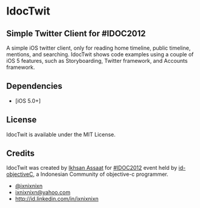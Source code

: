# IdocTwit
## Simple Twitter Client for #IDOC2012
A simple iOS twitter client, only for reading home timeline, public timeline, mentions, and searching. IdocTwit shows code examples using a couple of  iOS 5 features, such as Storyboarding, Twitter framework, and Accounts framework.

## Dependencies
* [iOS 5.0+]

## License

IdocTwit is available under the MIT License.

## Credits

IdocTwit was created by [Ikhsan Assaat](https://github.com/ixnixnixn) for [#IDOC2012](https://twitter.com/#!/search?q=%23IDOC2012) event held by [id-objectiveC](http://www.id-objectivec.org/), a Indonesian Community of objective-c programmer.

* [@ixnixnixn](http://twitter.com/ixnixnixn)
* ixnixnixn@yahoo.com
* http://id.linkedin.com/in/ixnixnixn